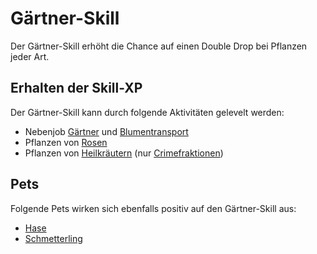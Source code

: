 # Gärtner-Skill 

Der Gärtner-Skill erhöht die Chance auf einen Double Drop bei Pflanzen jeder Art.

## Erhalten der Skill-XP
Der Gärtner-Skill kann durch folgende Aktivitäten gelevelt werden:

* Nebenjob [Gärtner](../../pages/nebenjobs/gärtner.md) und [Blumentransport](../../pages/nebenjobs/blumentransport.md)
* Pflanzen von [Rosen](../../pages/pflanzen/Rosen.md)
* Pflanzen von [Heilkräutern](../../pages/pflanzen/heilkraut.md) (nur [Crimefraktionen](../../pages/fraktionen/allgemein.md))

## Pets
Folgende Pets wirken sich ebenfalls positiv auf den Gärtner-Skill aus:

* [Hase](../../pages/pets/hase.md)
* [Schmetterling](../../pages/pets/schmetterling.md)

